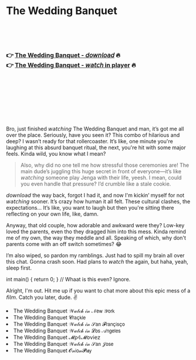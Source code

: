 <h1>The Wedding Banquet</h1>

<br><br><br>

<h3>👉 <a href="https://Craigs-logvelinglo1983.github.io/dglzdvlnls/">The Wedding Banquet - 𝘥𝘰𝘸𝘯𝘭𝘰𝘢𝘥</a> 🔥<br>
👉 <a href="https://Craigs-logvelinglo1983.github.io/dglzdvlnls/">The Wedding Banquet - 𝘸𝘢𝘵𝘤𝘩 in player</a> 🔥
</h3>



<br><br><br><br><br><br><br>


Bro, just finished 𝘸𝘢𝘵𝘤𝘩𝘪𝘯𝘨 The Wedding Banquet and man, it’s got me all over the place. Seriously, have you seen it? This combo of hilarious and deep? I wasn’t ready for that rollercoaster. It’s like, one minute you're laughing at this absurd banquet ritual, the next, you're hit with some major feels. Kinda wild, you know what I mean?

> Also, why did no one tell me how stressful those ceremonies are! The main dude’s juggling this huge secret in front of everyone—it’s like 𝘸𝘢𝘵𝘤𝘩𝘪𝘯𝘨 someone play Jenga with their life, yeesh. I mean, could you even handle that pressure? I’d crumble like a stale cookie. 

𝘥𝘰𝘸𝘯𝘭𝘰𝘢𝘥 the   way back, forgot I had it, and now I'm kickin’ myself for not 𝘸𝘢𝘵𝘤𝘩𝘪𝘯𝘨 sooner. It’s crazy how human it all felt. These cultural clashes, the expectations... It’s like, you want to laugh but then you're sitting there reflecting on your own life, like, damn.

Anyway, that old couple, how adorable and awkward were they? Low-key loved the parents, even tho they dragged him into this mess. Kinda remind me of my own, the way they meddle and all. Speaking of which, why don't parents come with an off switch sometimes? 😂

I’m also wiped, so pardon my ramblings. Just had to spill my brain all over this chat. Gonna crash soon. Had plans to 𝘸𝘢𝘵𝘤𝘩 the   again, but haha, yeah, sleep first.  

int main() { return 0; } // Whaat is this even? Ignore.

Alright, I'm out. Hit me up if you want to chat more about this epic mess of a 𝘧𝘪𝘭𝘮. Catch you later, dude. ✌️

<li>The Wedding Banquet 𝒲𝒶𝓉𝒸𝒽 𝒾𝓃 𝒩𝖾𝗐 𝒴𝗈𝗋𝗄</li>
<li>The Wedding Banquet 𝓒𝗋𝖺ç𝗄𝗅𝖾</li>
<li>The Wedding Banquet 𝒲𝒶𝓉𝒸𝒽 𝒾𝓃 𝒮𝖺𝗇 𝓕𝗋𝖺𝗇ç𝗂𝗌ç𝗈</li>
<li>The Wedding Banquet 𝒲𝒶𝓉𝒸𝒽 𝒾𝓃 𝓛𝗈𝗌 𝒜𝗇𝗀𝖾𝗅𝖾𝗌</li>
<li>The Wedding Banquet 𝓜ρ𝟜𝓜𝗈ν𝗂𝖾𝗓</li>
<li>The Wedding Banquet 𝒲𝒶𝓉𝒸𝒽 𝒾𝓃 𝒮𝖺𝗇 𝒥𝗈𝗌𝖾</li>
<li>The Wedding Banquet 𝓞𝓃𝗂𝗈𝓃𝓟𝗅𝖆𝗒</li>
